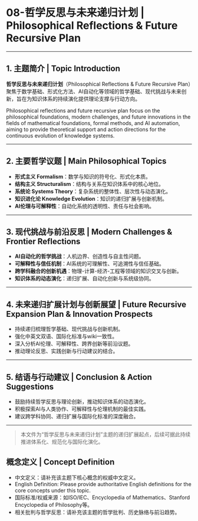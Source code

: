 # 08-哲学反思与未来递归计划 | Philosophical Reflections & Future Recursive Plan

---

## 1. 主题简介 | Topic Introduction

**哲学反思与未来递归计划**（Philosophical Reflections & Future Recursive Plan）聚焦于数学基础、形式化方法、AI自动化等领域的哲学基础、现代挑战与未来创新，旨在为知识体系的持续演化提供理论支撑与行动方向。

Philosophical reflections and future recursive plan focus on the philosophical foundations, modern challenges, and future innovations in the fields of mathematical foundations, formal methods, and AI automation, aiming to provide theoretical support and action directions for the continuous evolution of knowledge systems.

---

## 2. 主要哲学议题 | Main Philosophical Topics

- **形式主义 Formalism**：数学与知识的符号化、形式化本质。
- **结构主义 Structuralism**：结构与关系在知识体系中的核心地位。
- **系统论 Systems Theory**：复杂系统的整体性、层次性与动态演化。
- **知识进化论 Knowledge Evolution**：知识的递归扩展与创新机制。
- **AI伦理与可解释性**：自动化系统的透明性、责任与社会影响。

---

## 3. 现代挑战与前沿反思 | Modern Challenges & Frontier Reflections

- **AI自动化的哲学挑战**：人机边界、创造性与自主性问题。
- **可解释性与信任机制**：AI系统的可理解性、可追溯性与信任基础。
- **跨学科融合的创新机遇**：物理-计算-经济-工程等领域的知识交叉与创新。
- **知识体系的动态演化**：递归扩展、自动化创新与系统级协同。

---

## 4. 未来递归扩展计划与创新展望 | Future Recursive Expansion Plan & Innovation Prospects

- 持续递归梳理哲学基础、现代挑战与创新机制。
- 强化中英文双语、国际化标准与wiki一致性。
- 深入分析AI伦理、可解释性、跨界创新等前沿议题。
- 推动理论反思、实践创新与行动建议的结合。

---

## 5. 结语与行动建议 | Conclusion & Action Suggestions

- 鼓励持续哲学反思与理论创新，推动知识体系的动态演化。
- 积极探索AI与人类协作、可解释性与伦理机制的最佳实践。
- 建议跨学科协同、递归扩展与国际化标准的深度融合。

---

> 本文件为“哲学反思与未来递归计划”主题的递归扩展起点，后续可据此持续推进体系化、规范化与国际化演化。

## 概念定义 | Concept Definition

- 中文定义：请补充该主题下核心概念的权威中文定义。
- English Definition: Please provide authoritative English definitions for the core concepts under this topic.
- 国际标准/权威来源：如ISO/IEC、Encyclopedia of Mathematics、Stanford Encyclopedia of Philosophy等。
- 相关批判与哲学反思：请补充该主题的哲学批判、历史脉络与前沿趋势。

